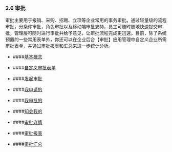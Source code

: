 ### 2.6 审批

审批主要用于报销、采购、招聘、立项等企业常用的事务审批。通过轻量级的流程审批，分条件审批，角色审批以及移动端审批支持，员工可随时随地快速提交审批，管理层可随时进行审批并给予意见，让审批流程完成更迅速。目前，除了系统预置的一些常用表单外，你还可以在企业后台【审批】应用管理中自定义企业所需审批表单，并通过审批报表和汇总来进一步统计分析。

* ####[基本概念](/yong-hu-zhi-nan/yong-hu-shou-ce/shen-pi/ji-ben-gai-nian.md)

* ####[自定义审批表单](/yong-hu-zhi-nan/yong-hu-shou-ce/shen-pi/zi-ding-yi-shen-pi-biao-dan.md)

* ####[发起审批](/yong-hu-zhi-nan/yong-hu-shou-ce/shen-pi/fa-qi-shen-pi.md)

* ####[我申请的](/yong-hu-zhi-nan/yong-hu-shou-ce/shen-pi/wo-shen-qing-de.md)

* ####[我审批的](/yong-hu-zhi-nan/yong-hu-shou-ce/shen-pi/wo-shen-pi-de.md)

* ####[知会我的](/yong-hu-zhi-nan/yong-hu-shou-ce/shen-pi/zhi-hui-wo-de.md)

* ####[审批详情](/yong-hu-zhi-nan/yong-hu-shou-ce/shen-pi/shen-pi-xiang-qing.md)

* ####[审批报表](/yong-hu-zhi-nan/yong-hu-shou-ce/shen-pi/shen-pi-bao-biao.md)

* ####[审批汇总](/yong-hu-zhi-nan/yong-hu-shou-ce/shen-pi/shen-pi-hui-zong.md)